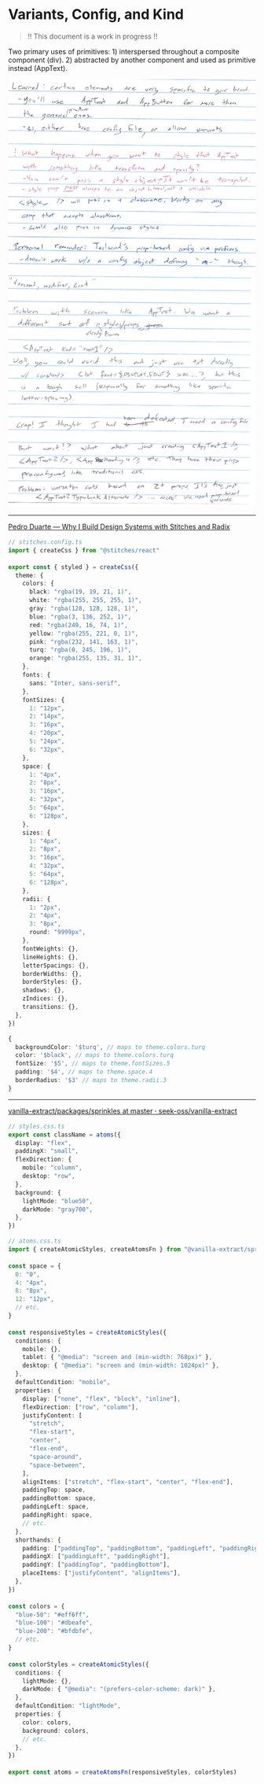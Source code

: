 # Variants, Config, and Kind

> !! This document is a work in progress !!

Two primary uses of primitives: 1) interspersed throughout a composite component (div). 2) abstracted by another component and used as primitive instead (AppText).

<img src="assets/2020-12-28-09-50-00.png" width=""/>

<img src="assets/2020-12-28-09-50-45.png" width=""/>

<img src="assets/2020-12-28-09-51-05.png" width=""/>

---

[Pedro Duarte — Why I Build Design Systems with Stitches and Radix](https://ped.ro/blog/why-i-build-design-systems-with-stitches-and-radix)

```ts
// stitches.config.ts
import { createCss } from "@stitches/react"

export const { styled } = createCss({
  theme: {
    colors: {
      black: "rgba(19, 19, 21, 1)",
      white: "rgba(255, 255, 255, 1)",
      gray: "rgba(128, 128, 128, 1)",
      blue: "rgba(3, 136, 252, 1)",
      red: "rgba(249, 16, 74, 1)",
      yellow: "rgba(255, 221, 0, 1)",
      pink: "rgba(232, 141, 163, 1)",
      turq: "rgba(0, 245, 196, 1)",
      orange: "rgba(255, 135, 31, 1)",
    },
    fonts: {
      sans: "Inter, sans-serif",
    },
    fontSizes: {
      1: "12px",
      2: "14px",
      3: "16px",
      4: "20px",
      5: "24px",
      6: "32px",
    },
    space: {
      1: "4px",
      2: "8px",
      3: "16px",
      4: "32px",
      5: "64px",
      6: "128px",
    },
    sizes: {
      1: "4px",
      2: "8px",
      3: "16px",
      4: "32px",
      5: "64px",
      6: "128px",
    },
    radii: {
      1: "2px",
      2: "4px",
      3: "8px",
      round: "9999px",
    },
    fontWeights: {},
    lineHeights: {},
    letterSpacings: {},
    borderWidths: {},
    borderStyles: {},
    shadows: {},
    zIndices: {},
    transitions: {},
  },
})
```

```ts
{
  backgroundColor: '$turq', // maps to theme.colors.turq
  color: '$black', // maps to theme.colors.turq
  fontSize: '$5', // maps to theme.fontSizes.5
  padding: '$4', // maps to theme.space.4
  borderRadius: '$3' // maps to theme.radii.3
}
```

---

[vanilla-extract/packages/sprinkles at master · seek-oss/vanilla-extract](https://github.com/seek-oss/vanilla-extract/tree/master/packages/sprinkles)

```ts
// styles.css.ts
export const className = atoms({
  display: "flex",
  paddingX: "small",
  flexDirection: {
    mobile: "column",
    desktop: "row",
  },
  background: {
    lightMode: "blue50",
    darkMode: "gray700",
  },
})
```

```ts
// atoms.css.ts
import { createAtomicStyles, createAtomsFn } from "@vanilla-extract/sprinkles"

const space = {
  0: "0",
  4: "4px",
  8: "8px",
  12: "12px",
  // etc.
}

const responsiveStyles = createAtomicStyles({
  conditions: {
    mobile: {},
    tablet: { "@media": "screen and (min-width: 768px)" },
    desktop: { "@media": "screen and (min-width: 1024px)" },
  },
  defaultCondition: "mobile",
  properties: {
    display: ["none", "flex", "block", "inline"],
    flexDirection: ["row", "column"],
    justifyContent: [
      "stretch",
      "flex-start",
      "center",
      "flex-end",
      "space-around",
      "space-between",
    ],
    alignItems: ["stretch", "flex-start", "center", "flex-end"],
    paddingTop: space,
    paddingBottom: space,
    paddingLeft: space,
    paddingRight: space,
    // etc.
  },
  shorthands: {
    padding: ["paddingTop", "paddingBottom", "paddingLeft", "paddingRight"],
    paddingX: ["paddingLeft", "paddingRight"],
    paddingY: ["paddingTop", "paddingBottom"],
    placeItems: ["justifyContent", "alignItems"],
  },
})

const colors = {
  "blue-50": "#eff6ff",
  "blue-100": "#dbeafe",
  "blue-200": "#bfdbfe",
  // etc.
}

const colorStyles = createAtomicStyles({
  conditions: {
    lightMode: {},
    darkMode: { "@media": "(prefers-color-scheme: dark)" },
  },
  defaultCondition: "lightMode",
  properties: {
    color: colors,
    background: colors,
    // etc.
  },
})

export const atoms = createAtomsFn(responsiveStyles, colorStyles)
```
